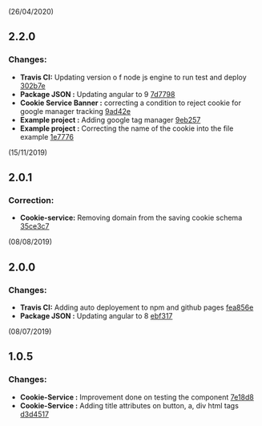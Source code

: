 <a name="2.2.0"></a> (26/04/2020)
## 2.2.0

### Changes:
*	**Travis CI:** Updating version o f node js engine to run test and deploy [302b7e](https://github.com/liyokuna/cookie-consent/commit/302b7e116c96b0e130e66557befd9922b2a2412e)
*	**Package JSON :** Updating angular to 9 [7d7798](https://github.com/liyokuna/cookie-consent/commit/7d77985faca17a0d18231a767fecc54988f5d568)
*	**Cookie Service Banner :** correcting a condition to reject cookie for google manager tracking [9ad42e](https://github.com/liyokuna/cookie-consent/commit/9ad42e009bbf9bb3b5f2976d1563fecd779398ce)
*	**Example project :** Adding google tag manager [9eb257](https://github.com/liyokuna/cookie-consent/commit/9eb2574239bf36f583e45f877591cbbff0551307)
*	**Example project :** Correcting the name of the cookie into the file example [1e7776](https://github.com/liyokuna/cookie-consent/commit/1e776dab3e352ed4d788cfb2d40ebe67dfc69cd6)

<a name="2.0.1"></a> (15/11/2019)
## 2.0.1

### Correction:
*	**Cookie-service:** Removing domain from the saving cookie schema [35ce3c7](https://github.com/liyokuna/cookie-consent/commit/35ce3c7b32e2a321f68851ba45762423f01541c1)

<a name="1.0.5"></a> (08/08/2019)
## 2.0.0

### Changes:
*	**Travis CI:** Adding auto deployement to npm and github pages [fea856e](https://github.com/liyokuna/cookie-consent/commit/fea856efcdfe24c3d11990c3d2dd1af768b2d660)
*	**Package JSON :** Updating angular to 8 [ebf317](https://github.com/liyokuna/cookie-consent/commit/ebf3175224d3951ab2e91b17d8124190ccdb8fae)

<a name="1.0.5"></a> (08/07/2019)
## 1.0.5

### Changes:
*	**Cookie-Service :** Improvement done on testing the component [7e18d8](https://github.com/liyokuna/cookie-consent/commit/7e18da873412729137fb90dac7c9ab92327376e2)
*	**Cookie-Service :** Adding title attributes on button, a, div html tags [d3d4517](https://github.com/liyokuna/cookie-consent/commit/d3d4517c68f43c913a73c68200140fc03e3f419d)